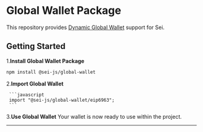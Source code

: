 # Global Wallet Package

This repository provides [Dynamic Global Wallet](https://docs.dynamic.xyz/global-wallets/overview) support for Sei.

## Getting Started

1.**Install Global Wallet Package**

   ```bash
   npm install @sei-js/global-wallet
   ```

2.**Import Global Wallet**

     ```javascript
     import "@sei-js/global-wallet/eip6963";
     ```

3.**Use Global Wallet**
   Your wallet is now ready to use within the project.

---

